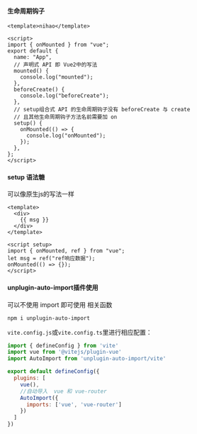 #### 生命周期钩子

```vue
<template>nihao</template>

<script>
import { onMounted } from "vue";
export default {
  name: "App",
  // 声明式 API 即 Vue2中的写法
  mounted() {
    console.log("mounted");
  },
  beforeCreate() {
    console.log("beforeCreate");
  },
  // setup组合式 API 的生命周期钩子没有 beforeCreate 与 create
  // 且其他生命周期钩子方法名前需要加 on
  setup() {
    onMounted(() => {
      console.log("onMounted");
    });
  },
};
</script>

```

#### setup 语法糖

可以像原生js的写法一样

```vue
<template>
  <div>
    {{ msg }}
  </div>
</template>

<script setup>
import { onMounted, ref } from "vue";
let msg = ref("ref响应数据");
onMounted(() => {});
</script>
```

#### unplugin-auto-import插件使用

可以不使用 import 即可使用 相关函数

```
npm i unplugin-auto-import
```

`vite.config.js`或`vite.config.ts`里进行相应配置：

```js
import { defineConfig } from 'vite'
import vue from '@vitejs/plugin-vue'
import AutoImport from 'unplugin-auto-import/vite'

export default defineConfig({
  plugins: [
    vue(),
    //自动导入  vue 和 vue-router
    AutoImport({
      imports: ['vue', 'vue-router']
    })
  ]
})

```

